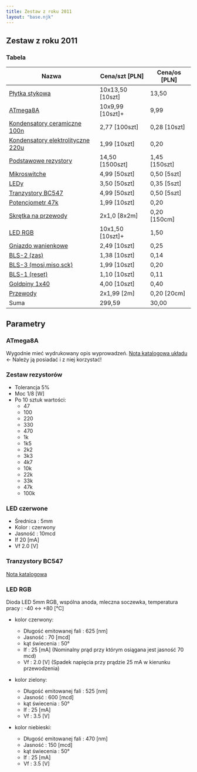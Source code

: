 ```yaml
---
title: Zestaw z roku 2011
layout: "base.njk"
---
```


## Zestaw z roku 2011

### Tabela

|Nazwa |Cena/szt [PLN] |Cena/os [PLN] |
| --- | --- | --- |
| [Płytka stykowa](http://allegro.pl/lispol-prototypowa-plytka-stykowa-830-pol-zy102-i1399113404.html) | 10x13,50 [10szt] | 13,50 |
| [ATmega8A](http://allegro.pl/lispol-atmel-avr-atmega8-atmega8a-pu-dip28-i1381370968.html) | 10x9,99 [10szt]+ | 9,99 |
| [Kondensatory ceramiczne 100n](http://allegro.pl/lispol-kondensator-ceramiczny-100nf-25v-100-szt-i1396664698.html) | 2,77 [100szt] | 0,28 [10szt] |
| [Kondensatory elektrolityczne 220u](http://allegro.pl/lispol-kondensator-220uf-25v-85-c-10szt-i1393032497.html) | 1,99 [10szt] | 0,20 |
| [Podstawowe rezystory](http://allegro.pl/lispol-rezystory-1-8w-1500szt-hit-cenowy-i1399113440.html) | 14,50 [1500szt] | 1,45 [150szt] |
| [Mikroswitche](http://allegro.pl/lispol-micro-switch-wysokosc-4-3mm-50szt-i1391367003.html) | 4,99 [50szt] | 0,50 [5szt] |
| [LEDy](http://allegro.pl/lispol-diody-led-5mm-czerwone-50szt-i1395159116.html) | 3,50 [50szt] | 0,35 [5szt] |
| [Tranzystory BC547](http://allegro.pl/lispol-tranzystory-npn-100ma-45v-bc547-50szt-i1397992879.html) | 4,99 [50szt] | 0,50 [5szt] |
| [Potencjometr 47k](http://allegro.pl/lispol-potencjometr-montazowy-4-7k-10szt-i1396664733.html) | 1,99 [10szt] | 0,20 |
| [Skrętka na przewody](http://allegro.pl/lispol-przewod-skretka-drut-utp-szary-1-mb-i1391003087.html) | 2x1,0 [8x2m] | 0,20 [150cm] |
| [LED RGB](http://allegro.pl/lispol-diody-led-5mm-rgb-mleczna-wsp-anoda-i1404944776.html) | 10x1,50 [10szt]+ | 1,50 |
| [Gniazdo wanienkowe](http://allegro.pl/lispol-wtyk-idc10-prosty-10szt-i1396664731.html) | 2,49 [10szt] | 0,25 |
| [BLS-2 (zas)](http://allegro.pl/lispol-gniazdo-na-goldpin-bls-02-styki-10szt-i1396664619.html) | 1,38 [10szt] | 0,14 |
| [BLS-3 (mosi,miso,sck)](http://allegro.pl/lispol-gniazdo-na-goldpin-bls-03-10szt-i1396664700.html) | 1,99 [10szt] | 0,20 |
| [BLS-1 (reset)](http://allegro.pl/lispol-gniazdo-na-goldpin-bls-01-styki-10szt-i1404944769.html) | 1,10 [10szt] | 0,11 |
| [Goldpiny 1x40](http://allegro.pl/lispol-goldpin-1x40-10szt-i1402354981.html) | 4,00 [10szt] | 0,40 |
| [Przewody](http://allegro.pl/lispol-tasma-awg-10-zyl-kolorowa-i1393032490.html) | 2x1,99 [2m] | 0,20 [20cm] |
| Suma | 299,59 | 30,00 |

## Parametry

### ATmega8A

Wygodnie mieć wydrukowany opis wyprowadzeń.
[Nota katalogowa układu](http://www.atmel.com/dyn/resources/prod_documents/doc8159.pdf) <- Należy ją posiadać i z niej korzystać!

### Zestaw rezystorów

  - Tolerancja 5%
  - Moc 1/8 [W]
  - Po 10 sztuk wartości: 
    * 47
    * 100
    * 220
    * 330
    * 470
    * 1k
    * 1k5
    * 2k2
    * 3k3
    * 4k7
    * 10k
    * 22k
    * 33k
    * 47k
    * 100k

### LED czerwone

  - Średnica : 5mm
  - Kolor : czerwony
  - Jasność : 10mcd
  - If 20 [mA]
  - Vf 2.0 [V]

### Tranzystory BC547

[Nota katalogowa](http://www.fairchildsemi.com/ds/BC%2FBC546.pdf)

### LED RGB

Dioda LED 5mm RGB, wspólna anoda, mleczna soczewka, temperatura pracy : -40 <-> +80 [°C]

  - kolor czerwony:
    * Długość emitowanej fali : 625 [nm]
    * Jasność : 70 [mcd]
    * kąt świecenia : 50°
    * If : 25 [mA] (Nominalny prąd przy którym osiągana jest jasność 70 mcd)
    * Vf : 2.0 [V] (Spadek napięcia przy prądzie 25 mA w kierunku przewodzenia)

  - kolor zielony:
    * Długość emitowanej fali : 525 [nm]
    * Jasność : 600 [mcd]
    * kąt świecenia : 50°
    * If : 25 [mA]
    * Vf : 3.5 [V]

  - kolor niebieski:
    * Długość emitowanej fali : 470 [nm]
    * Jasność : 150 [mcd]
    * kąt świecenia : 50°
    * If : 25 [mA]
    * Vf : 3.5 [V]
